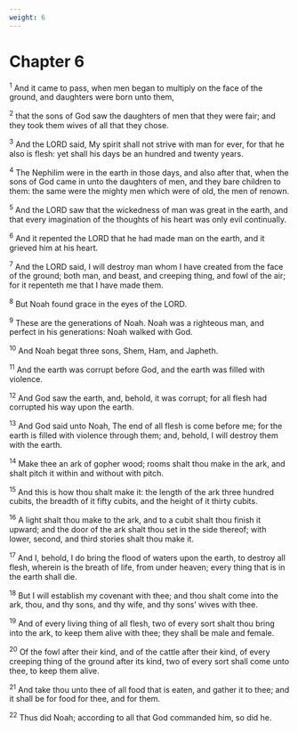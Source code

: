 ```yaml
---
weight: 6
---
```


# Chapter 6

<sup>1</sup> And it came to pass, when men began to multiply on the face of the ground, and daughters were born unto them, 

<sup>2</sup> that the sons of God saw the daughters of men that they were fair; and they took them wives of all that they chose. 

<sup>3</sup> And the LORD said, My spirit shall not strive with man for ever, for that he also is flesh: yet shall his days be an hundred and twenty years. 

<sup>4</sup> The Nephilim were in the earth in those days, and also after that, when the sons of God came in unto the daughters of men, and they bare children to them: the same were the mighty men which were of old, the men of renown. 

<sup>5</sup> And the LORD saw that the wickedness of man was great in the earth, and that every imagination of the thoughts of his heart was only evil continually. 

<sup>6</sup> And it repented the LORD that he had made man on the earth, and it grieved him at his heart. 

<sup>7</sup> And the LORD said, I will destroy man whom I have created from the face of the ground; both man, and beast, and creeping thing, and fowl of the air; for it repenteth me that I have made them. 

<sup>8</sup> But Noah found grace in the eyes of the LORD. 

<sup>9</sup> These are the generations of Noah. Noah was a righteous man, and perfect in his generations: Noah walked with God. 

<sup>10</sup> And Noah begat three sons, Shem, Ham, and Japheth. 

<sup>11</sup> And the earth was corrupt before God, and the earth was filled with violence. 

<sup>12</sup> And God saw the earth, and, behold, it was corrupt; for all flesh had corrupted his way upon the earth. 

<sup>13</sup> And God said unto Noah, The end of all flesh is come before me; for the earth is filled with violence through them; and, behold, I will destroy them with the earth. 

<sup>14</sup> Make thee an ark of gopher wood; rooms shalt thou make in the ark, and shalt pitch it within and without with pitch. 

<sup>15</sup> And this is how thou shalt make it: the length of the ark three hundred cubits, the breadth of it fifty cubits, and the height of it thirty cubits. 

<sup>16</sup> A light shalt thou make to the ark, and to a cubit shalt thou finish it upward; and the door of the ark shalt thou set in the side thereof; with lower, second, and third stories shalt thou make it. 

<sup>17</sup> And I, behold, I do bring the flood of waters upon the earth, to destroy all flesh, wherein is the breath of life, from under heaven; every thing that is in the earth shall die. 

<sup>18</sup> But I will establish my covenant with thee; and thou shalt come into the ark, thou, and thy sons, and thy wife, and thy sons’ wives with thee. 

<sup>19</sup> And of every living thing of all flesh, two of every sort shalt thou bring into the ark, to keep them alive with thee; they shall be male and female. 

<sup>20</sup> Of the fowl after their kind, and of the cattle after their kind, of every creeping thing of the ground after its kind, two of every sort shall come unto thee, to keep them alive. 

<sup>21</sup> And take thou unto thee of all food that is eaten, and gather it to thee; and it shall be for food for thee, and for them. 

<sup>22</sup> Thus did Noah; according to all that God commanded him, so did he. 


